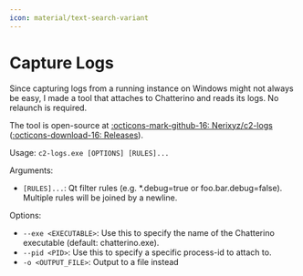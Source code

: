 ```yaml
---
icon: material/text-search-variant
---
```


# Capture Logs

Since capturing logs from a running instance on Windows might not always be easy, I made a tool that attaches to Chatterino and reads its logs. No relaunch is required.

The tool is open-source at [:octicons-mark-github-16: Nerixyz/c2-logs](https://github.com/nerixyz/c2-logs) ([:octicons-download-16: Releases](https://github.com/Nerixyz/c2-logs/releases)).

Usage: `c2-logs.exe [OPTIONS] [RULES]...`

Arguments:

- `[RULES]...`: Qt filter rules (e.g. \*.debug=true or foo.bar.debug=false). Multiple rules will be joined by a newline.

Options:

- `--exe <EXECUTABLE>`: Use this to specify the name of the Chatterino executable (default: chatterino.exe).
- `--pid <PID>`: Use this to specify a specific process-id to attach to.
- `-o <OUTPUT_FILE>`: Output to a file instead
